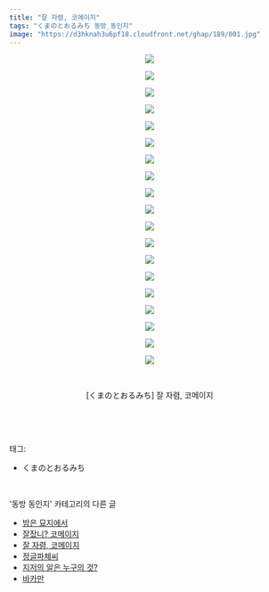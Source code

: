 ```yaml
---
title: "잘 자렴, 코메이지"
tags: "くまのとおるみち 동방_동인지"
image: "https://d3hknah3u6pf18.cloudfront.net/ghap/189/001.jpg"
---
```

<div class="article">
<p style="text-align: center; clear: none; float: none;"><img src="{{ site.imgserver4 }}/ghap/189/001.jpg"/></p>
<p style="text-align: center; clear: none; float: none;"><img src="{{ site.imgserver4 }}/ghap/189/002.jpg"/></p>
<p style="text-align: center; clear: none; float: none;"><img src="{{ site.imgserver4 }}/ghap/189/003.jpg"/></p>
<p style="text-align: center; clear: none; float: none;"><img src="{{ site.imgserver4 }}/ghap/189/004.jpg"/></p>
<p style="text-align: center; clear: none; float: none;"><img src="{{ site.imgserver4 }}/ghap/189/005.jpg"/></p>
<p style="text-align: center; clear: none; float: none;"><img src="{{ site.imgserver4 }}/ghap/189/006.jpg"/></p>
<p style="text-align: center; clear: none; float: none;"><img src="{{ site.imgserver4 }}/ghap/189/007.jpg"/></p>
<p style="text-align: center; clear: none; float: none;"><img src="{{ site.imgserver4 }}/ghap/189/008.jpg"/></p>
<p style="text-align: center; clear: none; float: none;"><img src="{{ site.imgserver4 }}/ghap/189/009.jpg"/></p>
<p style="text-align: center; clear: none; float: none;"><img src="{{ site.imgserver4 }}/ghap/189/010.jpg"/></p>
<p style="text-align: center; clear: none; float: none;"><img src="{{ site.imgserver4 }}/ghap/189/011.jpg"/></p>
<p style="text-align: center; clear: none; float: none;"><img src="{{ site.imgserver4 }}/ghap/189/012.jpg"/></p>
<p style="text-align: center; clear: none; float: none;"><img src="{{ site.imgserver4 }}/ghap/189/013.jpg"/></p>
<p style="text-align: center; clear: none; float: none;"><img src="{{ site.imgserver4 }}/ghap/189/014.jpg"/></p>
<p style="text-align: center; clear: none; float: none;"><img src="{{ site.imgserver4 }}/ghap/189/015.jpg"/></p>
<p style="text-align: center; clear: none; float: none;"><img src="{{ site.imgserver4 }}/ghap/189/016.jpg"/></p>
<p style="text-align: center; clear: none; float: none;"><img src="{{ site.imgserver4 }}/ghap/189/017.jpg"/></p>
<p style="text-align: center; clear: none; float: none;"><img src="{{ site.imgserver4 }}/ghap/189/018.jpg"/></p>
<p style="text-align: center; clear: none; float: none;"><img src="{{ site.imgserver4 }}/ghap/189/019.jpg"/></p>
<p style="text-align: center; clear: none; float: none;"><br/></p>
<p style="text-align: center; clear: none; float: none;">[くまのとおるみち] 잘 자렴, 코메이지</p>
<p><br/></p>
</div><br/>
<div class="tagTrail">
<p>태그: </p>
<ul>
<li>くまのとおるみち</li>
</ul>
</div><br/>
<div class="another">
<p>'동방 동인지' 카테고리의 다른 글</p>
<ul>
<li><a href="/ghap_191">밤은 묘지에서</a></li>
<li><a href="/ghap_190">잘잤니? 코메이지</a></li>
<li><a href="/ghap_189">잘 자렴, 코메이지</a></li>
<li><a href="/ghap_188">정글파체씨</a></li>
<li><a href="/ghap_187">지저의 알은 누구의 것?</a></li>
<li><a href="/ghap_186">바카만</a></li>
</ul>
</div><br/>
<div class="cb_module cb_fluid">
<div class="cb_wrt cb_profile">
</div><!-- commentList close -->
</div><br/>
